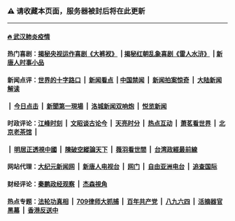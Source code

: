 ### ⚠️ 请收藏本页面，服务器被封后将在此更新

---

#### [🔥 武汉肺炎疫情](http://143.110.138.25:10000/videos/corona/)

#### 热门喜剧：[揭秘央视运作喜剧《大裤衩》](http://143.110.138.25:10000/videos/res/big-shorts/) &nbsp;|&nbsp;[揭秘红朝乱象喜剧《雷人水浒》](http://143.110.138.25:10000/videos/res/OutlawsOfMarsh/) &nbsp;|&nbsp;[新唐人时事小品](http://143.110.138.25:10000/videos/res/comedy/)

#### 新闻点评：[世界的十字路口](http://143.110.138.25/tanghao/) &nbsp;|&nbsp; [新闻看点](http://143.110.138.25/news-insight/) &nbsp;|&nbsp;[中国禁闻](http://143.110.138.25/ntdtv-news/) &nbsp;|&nbsp; [新闻拍案惊奇](http://143.110.138.25/dayu/) &nbsp;|&nbsp; [大陆新闻解读](http://143.110.138.25/ntdtv-comedy/)
####   &nbsp;|&nbsp;  [今日点击](http://143.110.138.25/news-click/)  &nbsp;|&nbsp; [新聞第一現場](http://143.110.138.25/primary-scene/) &nbsp;|&nbsp; [洛城新闻双响炮](http://143.110.138.25/la-news/) &nbsp;|&nbsp; [悦览新闻](http://143.110.138.25/dingyue/)

#### 时政评论：[江峰时刻](http://143.110.138.25/today-in-history/) &nbsp;|&nbsp; [文昭谈古论今](http://143.110.138.25/wenzhao/) &nbsp;|&nbsp; [天亮时分](http://143.110.138.25/tianliang/) &nbsp;|&nbsp; [热点互动](http://143.110.138.25/ntdtv-rdhd/) &nbsp;|&nbsp; [萧茗看世界](http://143.110.138.25/simonegao/) &nbsp;|&nbsp; [北京老茶馆](http://143.110.138.25/teahouse/)  &nbsp;|&nbsp;  
####   &nbsp;|&nbsp;  [明居正透視中國](http://143.110.138.25/decoding-china/)  &nbsp;|&nbsp; [陳破空縱論天下](http://143.110.138.25/pokong/)  &nbsp;|&nbsp; [薇羽看世間](http://143.110.138.25/weiyu/)  &nbsp;|&nbsp; [台湾政經最前線](http://143.110.138.25/taiwan/)   

#### 网站代理：[大纪元新闻网](http://143.110.138.25:10080/gb/) &nbsp;|&nbsp; [新唐人电视台](http://143.110.138.25:8808/gb/) &nbsp;|&nbsp; [网门](http://143.110.138.25:11000/) &nbsp;|&nbsp; [自由亚洲电台](http://143.110.138.25:9800/mandarin/) &nbsp;|&nbsp; [追查国际](http://143.110.138.25:10010/)

#### 财经评论：[秦鹏政经观察](http://143.110.138.25/qinpeng/) &nbsp;|&nbsp; [杰森視角 ](http://143.110.138.25/jason/)

#### 热点专题：[法轮功真相](http://143.110.138.25:10000/videos/truth.html) &nbsp;|&nbsp; [709律师大抓捕](http://143.110.138.25:10000/videos/709/) &nbsp;|&nbsp; [百年共产党](http://143.110.138.25:10000/videos/ccp.html) &nbsp;|&nbsp; [八九六四](http://143.110.138.25:10000/videos/88/)  &nbsp;|&nbsp; [活摘器官黑幕](http://143.110.138.25:10000/videos/res/Organs/)  &nbsp;|&nbsp; [香港反送中](http://143.110.138.25:10000/videos/res/hk/) 

<img src='http://gfw-breaker.win/link5.md' width='0px' height='0px'/>
